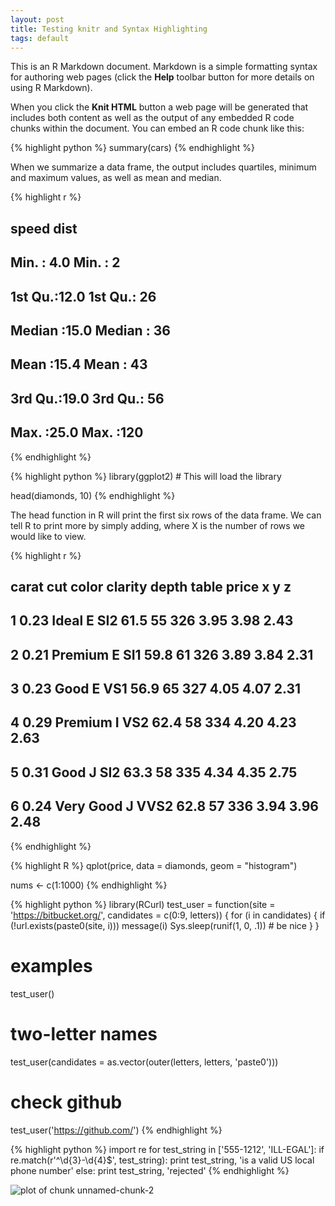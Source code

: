 ```yaml
---
layout: post
title: Testing knitr and Syntax Highlighting
tags: default
---
```


This is an R Markdown document. Markdown is a simple formatting syntax for authoring web pages (click the **Help** toolbar button for more details on using R Markdown).

When you click the **Knit HTML** button a web page will be generated that includes both content as well as the output of any embedded R code chunks within the document. You can embed an R code chunk like this:


{% highlight python %}
summary(cars)
{% endhighlight %}

When we summarize a data frame, the output includes quartiles, minimum and maximum values, as well as mean and median.

{% highlight r %}
##      speed           dist    
##  Min.   : 4.0   Min.   :  2  
##  1st Qu.:12.0   1st Qu.: 26  
##  Median :15.0   Median : 36  
##  Mean   :15.4   Mean   : 43  
##  3rd Qu.:19.0   3rd Qu.: 56  
##  Max.   :25.0   Max.   :120
{% endhighlight %}

{% highlight python %}
library(ggplot2) # This will load the library

head(diamonds, 10)
{% endhighlight %}

The head function in R will print the first six rows of the data frame.  We can tell R to print more by simply adding, where X is the number of rows we would like to view.

{% highlight r %}
##   carat       cut color clarity depth table price    x    y    z
## 1  0.23     Ideal     E     SI2  61.5    55   326 3.95 3.98 2.43
## 2  0.21   Premium     E     SI1  59.8    61   326 3.89 3.84 2.31
## 3  0.23      Good     E     VS1  56.9    65   327 4.05 4.07 2.31
## 4  0.29   Premium     I     VS2  62.4    58   334 4.20 4.23 2.63
## 5  0.31      Good     J     SI2  63.3    58   335 4.34 4.35 2.75
## 6  0.24 Very Good     J    VVS2  62.8    57   336 3.94 3.96 2.48
{% endhighlight %}

{% highlight R %}
qplot(price, data = diamonds, geom = "histogram")

nums <- c(1:1000)
{% endhighlight %}

{% highlight python %}
library(RCurl)
test_user = function(site = 'https://bitbucket.org/',
                     candidates = c(0:9, letters)) {
  for (i in candidates) {
    if (!url.exists(paste0(site, i))) message(i)
    Sys.sleep(runif(1, 0, .1)) # be nice
  }
}
# examples
test_user()
# two-letter names
test_user(candidates = as.vector(outer(letters, letters, 'paste0')))
# check github
test_user('https://github.com/')
{% endhighlight %}

{% highlight python %}
import re
for test_string in ['555-1212', 'ILL-EGAL']:
    if re.match(r'^\d{3}-\d{4}$', test_string):
        print test_string, 'is a valid US local phone number'
    else:
        print test_string, 'rejected'
{% endhighlight %}

![plot of chunk unnamed-chunk-2](http://aaronbaggett.com/img/figure/unnamed-chunk-2.png) 

